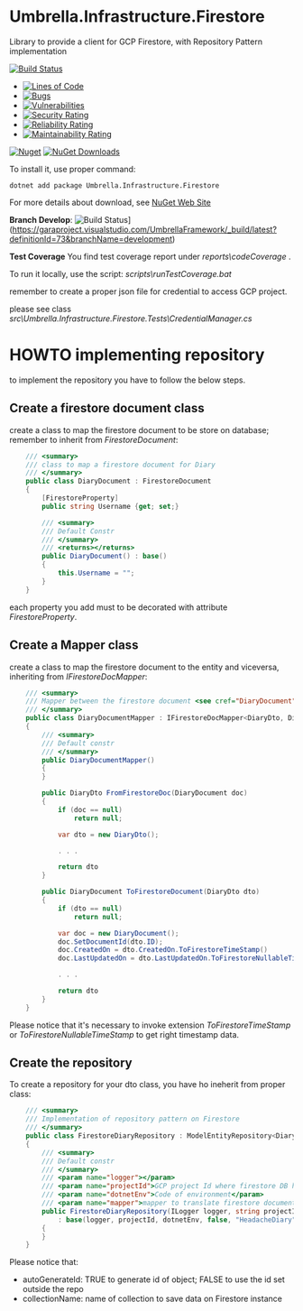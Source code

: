 # Umbrella.Infrastructure.Firestore
Library to provide a client for GCP Firestore, with Repository Pattern implementation


[![Build Status](https://garaproject.visualstudio.com/UmbrellaFramework/_apis/build/status/Umbrella.Infrastructure.FileStorage?branchName=main)](https://garaproject.visualstudio.com/UmbrellaFramework/_build/latest?definitionId=81&branchName=main)

- [![Lines of Code](https://sonarcloud.io/api/project_badges/measure?project=Umbrella.Infrastructure.Firestore&metric=ncloc)](https://sonarcloud.io/summary/new_code?id=Umbrella.Infrastructure.Firestore)
- [![Bugs](https://sonarcloud.io/api/project_badges/measure?project=Umbrella.Infrastructure.Firestore&metric=bugs)](https://sonarcloud.io/summary/new_code?id=Umbrella.Infrastructure.Firestore)
- [![Vulnerabilities](https://sonarcloud.io/api/project_badges/measure?project=Umbrella.Infrastructure.Firestore&metric=vulnerabilities)](https://sonarcloud.io/summary/new_code?id=Umbrella.Infrastructure.Firestore)
- [![Security Rating](https://sonarcloud.io/api/project_badges/measure?project=Umbrella.Infrastructure.Firestore&metric=security_rating)](https://sonarcloud.io/summary/new_code?id=Umbrella.Infrastructure.Firestore)
- [![Reliability Rating](https://sonarcloud.io/api/project_badges/measure?project=Umbrella.Infrastructure.Firestore&metric=reliability_rating)](https://sonarcloud.io/summary/new_code?id=Umbrella.Infrastructure.Firestore)
- [![Maintainability Rating](https://sonarcloud.io/api/project_badges/measure?project=Umbrella.Infrastructure.Firestore&metric=sqale_rating)](https://sonarcloud.io/summary/new_code?id=Umbrella.Infrastructure.Firestore)

[![Nuget](https://img.shields.io/nuget/v/Umbrella.Infrastructure.Firestore.svg?style=plastic)](https://www.nuget.org/packages/Umbrella.Infrastructure.Firestore/)
[![NuGet Downloads](https://img.shields.io/nuget/dt/Umbrella.Infrastructure.Firestore.svg)](https://www.nuget.org/packages/Umbrella.Infrastructure.Firestore/)


To install it, use proper command:

```
dotnet add package Umbrella.Infrastructure.Firestore 
```

For more details about download, see [NuGet Web Site](https://www.nuget.org/packages/Umbrella.Infrastructure.Firestore/)

<b>Branch Develop</b>: ![Build Status](https://garaproject.visualstudio.com/UmbrellaFramework/_apis/build/status/Umbrella.Infrastructure.Firestore?branchName=development)](https://garaproject.visualstudio.com/UmbrellaFramework/_build/latest?definitionId=73&branchName=development)

<b>Test Coverage</b>
You find test coverage report under _reports\codeCoverage_ .

To run it locally, use the script: _scripts\runTestCoverage.bat_

remember to create a proper json file for credential to access GCP project.

please see class _src\Umbrella.Infrastructure.Firestore.Tests\CredentialManager.cs_

# HOWTO implementing repository
to implement the repository you have to follow the below steps.

## Create a firestore document class
create a class to map the firestore document to be store on database; remember to inherit from _FirestoreDocument_:

```c#
    /// <summary>
    /// class to map a firestore document for Diary
    /// </summary>
    public class DiaryDocument : FirestoreDocument
    {
        [FirestoreProperty]
        public string Username {get; set;}

        /// <summary>
        /// Default Constr
        /// </summary>
        /// <returns></returns>
        public DiaryDocument() : base()
        {
            this.Username = "";
        }
    }
```

each property you add must to be decorated with attribute _FirestoreProperty_.

## Create a Mapper class

create a class to map the firestore document to the entity and viceversa, inheriting from _IFirestoreDocMapper_:

```c#
    /// <summary>
    /// Mapper between the firestore document <see cref="DiaryDocument"/> and you domain entity or Dto <see cref="DiaryDto"/> 
    /// </summary>
    public class DiaryDocumentMapper : IFirestoreDocMapper<DiaryDto, DiaryDocument>
    {
        /// <summary>
        /// Default constr
        /// </summary>
        public DiaryDocumentMapper()
        {
        }

        public DiaryDto FromFirestoreDoc(DiaryDocument doc)
        {
            if (doc == null)
                return null;

            var dto = new DiaryDto();

            . . .

            return dto
        }

        public DiaryDocument ToFirestoreDocument(DiaryDto dto)
        {
            if (dto == null)
                return null;

            var doc = new DiaryDocument();
            doc.SetDocumentId(dto.ID);
            doc.CreatedOn = dto.CreatedOn.ToFirestoreTimeStamp()
            doc.LastUpdatedOn = dto.LastUpdatedOn.ToFirestoreNullableTimeStamp();

            . . .

            return dto
        }
    }
```

Please notice that it's necessary to invoke extension _ToFirestoreTimeStamp_ or _ToFirestoreNullableTimeStamp_ to get right timestamp data.

## Create the repository

To create a repository for your dto class, you have ho ineherit from proper class:

```c#
    /// <summary>
    /// Implementation of repository pattern on Firestore
    /// </summary>
    public class FirestoreDiaryRepository : ModelEntityRepository<DiaryDto, DiaryDocument>
    {
        /// <summary>
        /// Default constr
        /// </summary>
        /// <param name="logger"></param>
        /// <param name="projectId">GCP project Id where firestore DB has been provisioned</param>
        /// <param name="dotnetEnv">Code of environment</param>
        /// <param name="mapper">mapper to translate firestore document to DTO and viceversa</param>
        public FirestoreDiaryRepository(ILogger logger, string projectId, string dotnetEnv, IFirestoreDocMapper<DiaryDto, DiaryDocument> mapper) 
            : base(logger, projectId, dotnetEnv, false, "HeadacheDiary", mapper)
        {
        }
    }
```

Please notice that:

- autoGenerateId: TRUE to generate id of object; FALSE to use the id set outside the repo
- collectionName: name of collection to save data on Firestore instance
